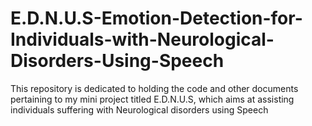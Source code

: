 # E.D.N.U.S-Emotion-Detection-for-Individuals-with-Neurological-Disorders-Using-Speech
This repository is dedicated to holding the code and other documents pertaining to my mini project titled E.D.N.U.S, which aims at assisting individuals suffering with Neurological disorders using Speech
